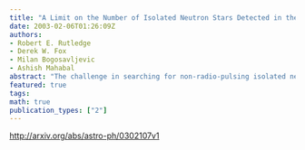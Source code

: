 ```yaml
---
title: "A Limit on the Number of Isolated Neutron Stars Detected in the ROSAT   Bright Source Catalog"
date: 2003-02-06T01:26:09Z
authors:
- Robert E. Rutledge
- Derek W. Fox
- Milan Bogosavljevic
- Ashish Mahabal
abstract: "The challenge in searching for non-radio-pulsing isolated neutron stars (INSs) is in excluding association with objects in the very large error boxes (~13 arcsec, 1 sigma radius) typical of sources from the largest X-ray all-sky survey, the ROSAT All-Sky-Survey/Bright Source Catalog (RASS/BSC). We search for candidate INSs using statistical analysis of optical (USNO-A2), infrared (IRAS), and radio (NVSS) sources near the ROSAT X-ray localization, and show that this selection would find 20% of the INSs in the RASS/BSC. This selection finds 32 candidates at declinations greater than -39 deg, among which are two previously known INSs, seventeen sources which we show are not INSs, and thirteen the classification of which are as yet undetermined. These results require a limit of <67 INSs (90% confidence, full sky, assuming isotropy) in the RASS/BSC. This limit modestly constrains a naive and optimistic model for cooling NSs in the galaxy."
featured: true
tags:
math: true
publication_types: ["2"]
---
```

http://arxiv.org/abs/astro-ph/0302107v1
